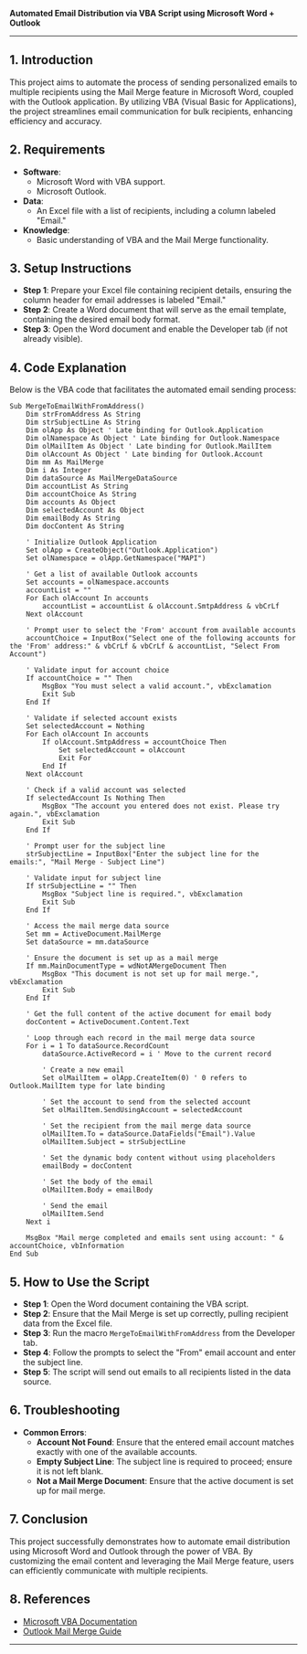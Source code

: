 **Automated Email Distribution via VBA Script using Microsoft Word + Outlook**

---

## 1. Introduction

This project aims to automate the process of sending personalized emails to multiple recipients using the Mail Merge feature in Microsoft Word, coupled with the Outlook application. By utilizing VBA (Visual Basic for Applications), the project streamlines email communication for bulk recipients, enhancing efficiency and accuracy.

## 2. Requirements

- **Software**:
  - Microsoft Word with VBA support.
  - Microsoft Outlook.
- **Data**:
  - An Excel file with a list of recipients, including a column labeled "Email."
- **Knowledge**:
  - Basic understanding of VBA and the Mail Merge functionality.

## 3. Setup Instructions

- **Step 1**: Prepare your Excel file containing recipient details, ensuring the column header for email addresses is labeled "Email."
- **Step 2**: Create a Word document that will serve as the email template, containing the desired email body format.
- **Step 3**: Open the Word document and enable the Developer tab (if not already visible).

## 4. Code Explanation

Below is the VBA code that facilitates the automated email sending process:

```vba
Sub MergeToEmailWithFromAddress()
    Dim strFromAddress As String
    Dim strSubjectLine As String
    Dim olApp As Object ' Late binding for Outlook.Application
    Dim olNamespace As Object ' Late binding for Outlook.Namespace
    Dim olMailItem As Object ' Late binding for Outlook.MailItem
    Dim olAccount As Object ' Late binding for Outlook.Account
    Dim mm As MailMerge
    Dim i As Integer
    Dim dataSource As MailMergeDataSource
    Dim accountList As String
    Dim accountChoice As String
    Dim accounts As Object
    Dim selectedAccount As Object
    Dim emailBody As String
    Dim docContent As String
    
    ' Initialize Outlook Application
    Set olApp = CreateObject("Outlook.Application")
    Set olNamespace = olApp.GetNamespace("MAPI")
    
    ' Get a list of available Outlook accounts
    Set accounts = olNamespace.accounts
    accountList = ""
    For Each olAccount In accounts
        accountList = accountList & olAccount.SmtpAddress & vbCrLf
    Next olAccount
    
    ' Prompt user to select the 'From' account from available accounts
    accountChoice = InputBox("Select one of the following accounts for the 'From' address:" & vbCrLf & vbCrLf & accountList, "Select From Account")
    
    ' Validate input for account choice
    If accountChoice = "" Then
        MsgBox "You must select a valid account.", vbExclamation
        Exit Sub
    End If
    
    ' Validate if selected account exists
    Set selectedAccount = Nothing
    For Each olAccount In accounts
        If olAccount.SmtpAddress = accountChoice Then
            Set selectedAccount = olAccount
            Exit For
        End If
    Next olAccount
    
    ' Check if a valid account was selected
    If selectedAccount Is Nothing Then
        MsgBox "The account you entered does not exist. Please try again.", vbExclamation
        Exit Sub
    End If
    
    ' Prompt user for the subject line
    strSubjectLine = InputBox("Enter the subject line for the emails:", "Mail Merge - Subject Line")
    
    ' Validate input for subject line
    If strSubjectLine = "" Then
        MsgBox "Subject line is required.", vbExclamation
        Exit Sub
    End If

    ' Access the mail merge data source
    Set mm = ActiveDocument.MailMerge
    Set dataSource = mm.dataSource
    
    ' Ensure the document is set up as a mail merge
    If mm.MainDocumentType = wdNotAMergeDocument Then
        MsgBox "This document is not set up for mail merge.", vbExclamation
        Exit Sub
    End If
    
    ' Get the full content of the active document for email body
    docContent = ActiveDocument.Content.Text
    
    ' Loop through each record in the mail merge data source
    For i = 1 To dataSource.RecordCount
        dataSource.ActiveRecord = i ' Move to the current record
        
        ' Create a new email
        Set olMailItem = olApp.CreateItem(0) ' 0 refers to Outlook.MailItem type for late binding
        
        ' Set the account to send from the selected account
        Set olMailItem.SendUsingAccount = selectedAccount
        
        ' Set the recipient from the mail merge data source
        olMailItem.To = dataSource.DataFields("Email").Value
        olMailItem.Subject = strSubjectLine
        
        ' Set the dynamic body content without using placeholders
        emailBody = docContent
        
        ' Set the body of the email
        olMailItem.Body = emailBody
        
        ' Send the email
        olMailItem.Send
    Next i
    
    MsgBox "Mail merge completed and emails sent using account: " & accountChoice, vbInformation
End Sub
```

## 5. How to Use the Script

- **Step 1**: Open the Word document containing the VBA script.
- **Step 2**: Ensure that the Mail Merge is set up correctly, pulling recipient data from the Excel file.
- **Step 3**: Run the macro `MergeToEmailWithFromAddress` from the Developer tab.
- **Step 4**: Follow the prompts to select the "From" email account and enter the subject line.
- **Step 5**: The script will send out emails to all recipients listed in the data source.

## 6. Troubleshooting

- **Common Errors**:
  - **Account Not Found**: Ensure that the entered email account matches exactly with one of the available accounts.
  - **Empty Subject Line**: The subject line is required to proceed; ensure it is not left blank.
  - **Not a Mail Merge Document**: Ensure that the active document is set up for mail merge.

## 7. Conclusion

This project successfully demonstrates how to automate email distribution using Microsoft Word and Outlook through the power of VBA. By customizing the email content and leveraging the Mail Merge feature, users can efficiently communicate with multiple recipients.

## 8. References

- [Microsoft VBA Documentation](https://docs.microsoft.com/en-us/office/vba/api/overview/excel)
- [Outlook Mail Merge Guide](https://support.microsoft.com/en-us/office/use-mail-merge-to-send-personalized-emails-in-word-7f230a98-64d4-4c10-bd8a-b22b1f12b0f4)

---

